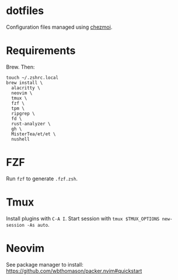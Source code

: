 # dotfiles
Configuration files managed using [chezmoi](https://www.chezmoi.io/).

# Requirements
Brew. Then:
```
touch ~/.zshrc.local
brew install \
  alacritty \
  neovim \
  tmux \
  fzf \
  tpm \
  ripgrep \
  fd \
  rust-analyzer \
  gh \
  MisterTea/et/et \
  nushell
```

# FZF
Run `fzf` to generate `.fzf.zsh`.

# Tmux
Install plugins with `C-A I`.
Start session with `tmux $TMUX_OPTIONS new-session -As auto`.

# Neovim
See package manager to install: 
  https://github.com/wbthomason/packer.nvim#quickstart
